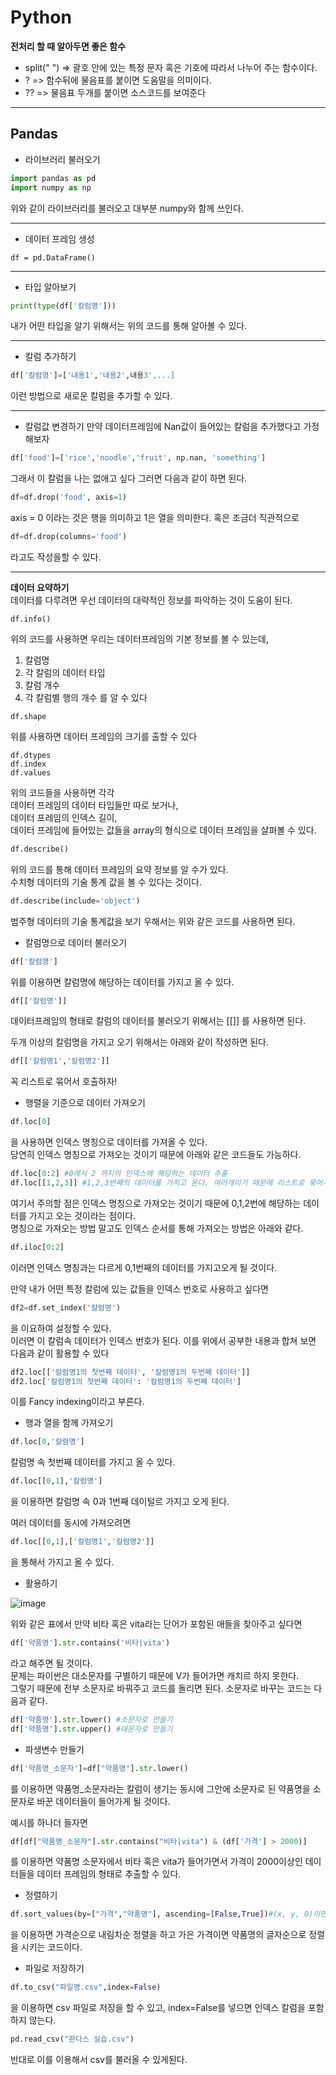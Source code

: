 # Python
**전처리 할 때 알아두면 좋은 함수**
 * split(" ") => 괄호 안에 있는 특정 문자 혹은 기호에 따라서 나누어 주는 함수이다.
 * ? => 함수뒤에 물음표를 붙이면 도움말을 의미이다.
 * ?? => 물음표 두개를 붙이면 소스코드를 보여준다

---
## Pandas
* 라이브러리 불러오기
```python
import pandas as pd
import numpy as np
```
위와 같이 라이브러리를 불러오고 대부분 numpy와 함께 쓰인다.

---
* 데이터 프레임 생성
```
df = pd.DataFrame()
```

---
* 타입 알아보기
```python
print(type(df['칼럼명']))
```
내가 어떤 타입을 알기 위해서는 위의 코드를 통해 알아볼 수 있다.

---
* 칼럼 추가하기
```python
df['칼럼명']=['내용1','내용2',내용3',...]
```
이런 방법으로 새로운 칼럼을 추가할 수 있다.

---
* 칼럼값 변경하기
만약 데이터프레임에 Nan값이 들어있는 칼럼을 추가했다고 가정해보자
```python
df['food']=['rice','noodle','fruit', np.nan, 'something']
```
그래서 이 칼럼을 나는 없애고 싶다
그러면 다음과 같이 하면 된다.
```python
df=df.drop('food', axis=1)
```
axis = 0 이라는 것은 행을 의미하고 1은 열을 의미한다.
혹은 조금더 직관적으로
```python
df=df.drop(columns='food')
```
라고도 작성을할 수 있다.
  
---
**데이터 요약하기**  
데이터를 다루려면 우선 데이터의 대략적인 정보를 파악하는 것이 도움이 된다.
```pyhton
df.info()
```
위의 코드를 사용하면 우리는 데이터프레임의 기본 정보를 볼 수 있는데,
  1. 칼럼명
  2. 각 칼럼의 데이터 타입
  3. 칼럼 개수
  4. 각 칼럼별 행의 개수
를 알 수 있다
  
```pyhton
df.shape
```
위를 사용하면 데이터 프레임의 크기를 출할 수 있다
  
```pyhton
df.dtypes
df.index
df.values
```
위의 코드들을 사용하면 각각   
데이터 프레임의 데이터 타입들만 따로 보거나,  
데이터 프레임의 인덱스 길이,   
데이터 프레임에 들어있는 값들을 array의 형식으로 데이터 프레임을 살펴볼 수 있다.
  
```python
df.describe()
```
위의 코드를 통해 데이터 프레임의 요약 정보를 알 수가 있다.  
수치형 데이터의 기술 통계 값을 볼 수 있다는 것이다.
  
```python
df.describe(include='object')
```
범주형 데이터의 기술 통계값을 보기 우해서는 위와 같은 코드를 사용하면 된다.
  
* 칼럼명으로 데이터 불러오기
```python
df['칼럼명']
```
위를 이용하면 칼럼명에 해당하는 데이터를 가지고 올 수 있다.  
```python
df[['칼럼명']]
```
데이터프레임의 형태로 칼럼의 데이터를 불러오기 위해서는 [[]] 를 사용하면 된다.
  
두개 이상의 칼럼명을 가지고 오기 위해서는 아래와 같이 작성하면 된다.
```python
df[['칼럼명1','칼럼명2']]
```
꼭 리스트로 묶어서 호출하자!
  
 * 행렬을 기준으로 데이터 가져오기
 ```python
 df.loc[0]
 ```
 을 사용하면 인덱스 명칭으로 데이터를 가져올 수 있다.  
 당연히 인덱스 명칭으로 가져오는 것이기 때문에 아래와 같은 코드들도 가능하다.  
  ```python
 df.loc[0:2] #0에서 2 까지의 인덱스에 해당하는 데이터 추출
 df.loc[[1,2,3]] #1,2,3번째의 데이터를 가지고 온다. 여러개이기 때문에 리스트로 묶어서 적어주자!
 ```
여기서 주의할 점은 인덱스 명칭으로 가져오는 것이기 때문에 0,1,2번에 해당하는 데이터를 가지고 오는 것이라는 점이다.  
명칭으로 가져오는 방법 말고도 인덱스 순서를 통해 가져오는 방법은 아래와 같다.
```python
df.iloc[0:2]
```
이러면 인덱스 명칭과는 다르게 0,1번째의 데이터를 가지고오게 될 것이다.  
  
만약 내가 어떤 특정 칼럼에 있는 값들을 인덱스 번호로 사용하고 싶다면
```python
df2=df.set_index('칼럼명')
```
을 이요하여 설정할 수 있다.  
이러면 이 칼럼속 데이터가 인덱스 번호가 된다. 이를 위에서 공부한 내용과 합쳐 보면 다음과 같이 활용할 수 있다
  
```python
df2.loc[['칼럼명1의 첫번째 데이터', '칼럼명1의 두번째 데이터']]
df2.loc['칼럼명1의 첫번째 데이터': '칼럼명1의 두번째 데이터']
```
이를 Fancy indexing이라고 부른다.  
  
* 행과 열을 함께 가져오기
```python
df.loc[0,'칼럼명']
```
칼럼명 속 첫번째 데이터를 가지고 올 수 있다.  
```python
df.loc[[0,1],'칼럼명']
```
을 이용하면 칼럼명 속 0과 1번째 데이털르 가지고 오게 된다.
  
여러 데이터를 동시에 가져오려면
```python
df.loc[[0,1],['칼럼명1','칼럼명2']]
```
을 통해서 가지고 올 수 있다.
  
* 활용하기
  
![image](https://user-images.githubusercontent.com/80829113/168416331-38ba9732-f9e2-4ae7-a835-56471853bebe.png)
  
위와 같은 표에서 만약 비타 혹은 vita라는 단어가 포함된 애들을 찾아주고 싶다면
```python
df['약품명'].str.contains('비타|vita')
```
라고 해주면 될 것이다.  
문제는 파이썬은 대소문자를 구별하기 때문에 V가 들어가면 캐치르 하지 못한다.  
그렇기 때문에 전부 소문자로 바꿔주고 코드를 돌리면 된다. 소문자로 바꾸는 코드는 다음과 같다.
```python
df['약품명'].str.lower() #소문자로 만들기
df['약품명'].str.upper() #대문자로 만들기
```
* 파생변수 만들기  

```python
df['약품명_소문자']=df["약품명"].str.lower()
```
를 이용하면 약품명_소문자라는 칼럼이 생기는 동시에 그안에 소문자로 된 약품명을 소문자로 바꾼 데이터들이 들어가게 될 것이다.  
  
예시를 하나더 들자면
```python
df[df["약품명_소문자"].str.contains("비타|vita") & (df['가격'] > 2000)]
```
를 이용하면 약품명 소문자에서 비타 혹은 vita가 들어가면서 가격이 2000이상인 데이터들을 데이터 프레임의 형태로 추출할 수 있다.  

* 정렬하기  
```python
df.sort_values(by=["가격","약품명"], ascending=[False,True])#(x, y, 0)이면 역순으로 출력하게 된다
```
을 이용하면 가격순으로 내림차순 정렬을 하고 가은 가격이면 약품명의 글자순으로 정렬을 시키는 코드이다.

* 파일로 저장하기
```python
df.to_csv("파일명.csv",index=False)
```
을 이용하면 csv 파일로 저장을 할 수 있고, index=False를 넣으면 인덱스 칼럼을 포함하지 않는다.
```python
pd.read_csv("판다스 실습.csv")
```
반대로 이를 이용해서 csv를 불러올 수 있게된다.

